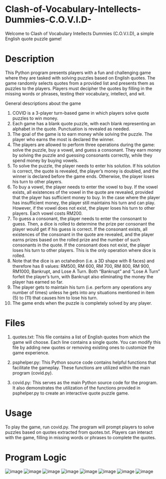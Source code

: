 # Clash-of-Vocabulary-Intellects-Dummies-C.O.V.I.D-
Welcome to Clash of Vocabulary Intellects Dummies (C.O.V.I.D), a simple English quote puzzle game!
# Description
This Python program presents players with a fun and challenging game where they are tasked with solving puzzles based on English quotes. The game randomly selects quotes from a provided list and presents them as puzzles to the players. Players must decipher the quotes by filling in the missing words or phrases, testing their vocabulary, intellect, and wit.

General descriptions about the game
1) COVID is a 3-player turn-based game in which players solve quote puzzles to win money.
2) Each game has a blank quote puzzle, with each blank representing an alphabet in the quote. Punctuation is revealed as needed.
3) The goal of the game is to earn money while solving the puzzle. The player who earns the most is declared the winner.
4) The players are allowed to perform three operations during the game: solve the puzzle, buy a vowel, and guess a consonant. They earn money by solving the puzzle and guessing consonants correctly, while they spend money by buying vowels.
5) To solve the puzzle, the player needs to enter his solution. If his solution is correct, the quote is revealed, the player’s money is doubled, and the winner is declared before the game ends. Otherwise, the player loses his turn to other players.
6) To buy a vowel, the player needs to enter the vowel to buy. If the vowel exists, all existences of the vowel in the quote are revealed, provided that the player has sufficient money to buy. In the case where the player has insufficient money, the player still maintains his turn and can play. However, if the vowel does not exist, the player loses his turn to other players. Each vowel costs RM200.
7) To guess a consonant, the player needs to enter the consonant to guess. Then, a dice is rolled to determine the prize per consonant the player would get if his guess is correct. If the consonant exists, all existences of the consonant in the quote are revealed, and the player earns prizes based on the rolled prize and the number of such consonants in the quote. If the consonant does not exist, the player loses his turn to other players. This is the only operation where dice is rolled.
8) Note that the dice is an octahedron (i.e. a 3D shape with 8 faces) and therefore has 8 values: RM500, RM 600, RM 700, RM 800, RM 900, RM1000, Bankrupt, and Lose A Turn. Both “Bankrupt” and “Lose A Turn” forfeit the player’s turn, with Bankrupt also eliminating the money the player has earned so far.
9) The player gets to maintain his turn (i.e. perform any operations any number of times) unless he gets into any situations mentioned in item (5) to (11) that causes him to lose his turn.
10) The game ends when the puzzle is completely solved by any player.
# Files
1. quotes.txt: This file contains a list of English quotes from which the game will choose. Each line contains a single quote. You can modify this file by adding new quotes or removing existing ones to customize the game experience.

2. psphelper.py: This Python source code contains helpful functions that facilitate the gameplay. These functions are utilized within the main program (covid.py).

3. covid.py: This serves as the main Python source code for the program. It also demonstrates the utilization of the functions provided in psphelper.py to create an interactive quote puzzle game.
# Usage
To play the game, run covid.py. The program will prompt players to solve puzzles based on quotes extracted from quotes.txt. Players can interact with the game, filling in missing words or phrases to complete the quotes. 
# Program Logic
![image](https://github.com/YunPeng218/YunPeng218-Clash-of-Vocabulary-Intellects-Dummies-C.O.V.I.D-/assets/31543834/5998be3a-62e4-4354-8320-5c07ec67b4f9)
![image](https://github.com/YunPeng218/YunPeng218-Clash-of-Vocabulary-Intellects-Dummies-C.O.V.I.D-/assets/31543834/ac4ee347-2660-40f9-8d2a-760cb1c7af98)
![image](https://github.com/YunPeng218/YunPeng218-Clash-of-Vocabulary-Intellects-Dummies-C.O.V.I.D-/assets/31543834/7c053c7f-8d4a-49f0-9a4e-e9761a7d6f84)
![image](https://github.com/YunPeng218/YunPeng218-Clash-of-Vocabulary-Intellects-Dummies-C.O.V.I.D-/assets/31543834/68ef7e15-7bb8-487f-96cf-7beccd8c0336)
![image](https://github.com/YunPeng218/YunPeng218-Clash-of-Vocabulary-Intellects-Dummies-C.O.V.I.D-/assets/31543834/68270975-e1a9-44d0-b21c-c021ab9089da)
![image](https://github.com/YunPeng218/YunPeng218-Clash-of-Vocabulary-Intellects-Dummies-C.O.V.I.D-/assets/31543834/a06232b4-1c69-45f8-9b85-e128d58595fe)
![image](https://github.com/YunPeng218/YunPeng218-Clash-of-Vocabulary-Intellects-Dummies-C.O.V.I.D-/assets/31543834/311b2f12-9860-4547-8589-809f11ea7e24)
![image](https://github.com/YunPeng218/YunPeng218-Clash-of-Vocabulary-Intellects-Dummies-C.O.V.I.D-/assets/31543834/f48cef52-e893-49b7-ae05-9cec4acd74bd)

